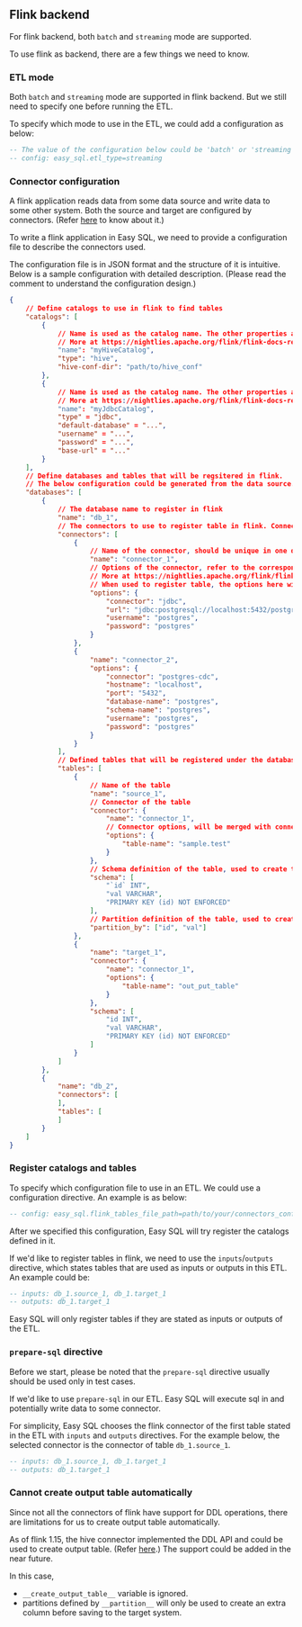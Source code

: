 ## Flink backend

For flink backend, both `batch` and `streaming` mode are supported.

To use flink as backend, there are a few things we need to know.

### ETL mode

Both `batch` and `streaming` mode are supported in flink backend. But we still need to specify one before running the ETL.

To specify which mode to use in the ETL, we could add a configuration as below:

``` SQL
-- The value of the configuration below could be 'batch' or 'streaming'.
-- config: easy_sql.etl_type=streaming
```

### Connector configuration

A flink application reads data from some data source and write data to some other system. Both the source and target are configured by connectors. (Refer [here](https://nightlies.apache.org/flink/flink-docs-release-1.15/docs/connectors/table/overview/) to know about it.)

To write a flink application in Easy SQL, we need to provide a configuration file to describe the connectors used.

The configuration file is in JSON format and the structure of it is intuitive. Below is a sample configuration with detailed description. (Please read the comment to understand the configuration design.)

```json
{
    // Define catalogs to use in flink to find tables
    "catalogs": [
        {
            // Name is used as the catalog name. The other properties are used to create the catalog.
            // More at https://nightlies.apache.org/flink/flink-docs-release-1.15/docs/connectors/table/hive/hive_catalog/
            "name": "myHiveCatalog",
            "type": "hive",
            "hive-conf-dir": "path/to/hive_conf"
        },
        {
            // Name is used as the catalog name. The other properties are used to create the catalog.
            // More at https://nightlies.apache.org/flink/flink-docs-release-1.15/docs/connectors/table/jdbc/#usage-of-jdbc-catalog
            "name": "myJdbcCatalog",
            "type" = "jdbc",
            "default-database" = "...",
            "username" = "...",
            "password" = "...",
            "base-url" = "..."
        }
    ],
    // Define databases and tables that will be regsitered in flink.
    // The below configuration could be generated from the data source.
    "databases": [
        {
            // The database name to register in flink
            "name": "db_1",
            // The connectors to use to register table in flink. Connectors could be reused across tables.
            "connectors": [
                {
                    // Name of the connector, should be unique in one database
                    "name": "connector_1",
                    // Options of the connector, refer to the corresponding connector for more information.
                    // More at https://nightlies.apache.org/flink/flink-docs-release-1.15/docs/connectors/table/overview/.
                    // When used to register table, the options here will be updated by options defined in table section.
                    "options": {
                        "connector": "jdbc",
                        "url": "jdbc:postgresql://localhost:5432/postgres",
                        "username": "postgres",
                        "password": "postgres"
                    }
                },
                {
                    "name": "connector_2",
                    "options": {
                        "connector": "postgres-cdc",
                        "hostname": "localhost",
                        "port": "5432",
                        "database-name": "postgres",
                        "schema-name": "postgres",
                        "username": "postgres",
                        "password": "postgres"
                    }
                }
            ],
            // Defined tables that will be registered under the database.
            "tables": [
                {
                    // Name of the table
                    "name": "source_1",
                    // Connector of the table
                    "connector": {
                        "name": "connector_1",
                        // Connector options, will be merged with connector options above and take precedence.
                        "options": {
                            "table-name": "sample.test"
                        }
                    },
                    // Schema definition of the table, used to create table
                    "schema": [
                        "`id` INT",
                        "val VARCHAR",
                        "PRIMARY KEY (id) NOT ENFORCED"
                    ],
                    // Partition definition of the table, used to create table
                    "partition_by": ["id", "val"]
                },
                {
                    "name": "target_1",
                    "connector": {
                        "name": "connector_1",
                        "options": {
                            "table-name": "out_put_table"
                        }
                    },
                    "schema": [
                        "id INT",
                        "val VARCHAR",
                        "PRIMARY KEY (id) NOT ENFORCED"
                    ]
                }
            ]
        },
        {
            "name": "db_2",
            "connectors": [
            ],
            "tables": [
            ]
        }
    ]
}
```

### Register catalogs and tables

To specify which configuration file to use in an ETL. We could use a configuration directive. An example is as below:

``` SQL
-- config: easy_sql.flink_tables_file_path=path/to/your/connectors_config.json
```

After we specified this configuration, Easy SQL will try register the catalogs defined in it.

If we'd like to register tables in flink, we need to use the `inputs`/`outputs` directive, which states tables that are used as inputs or outputs in this ETL. An example could be:

``` SQL
-- inputs: db_1.source_1, db_1.target_1
-- outputs: db_1.target_1
```

Easy SQL will only register tables if they are stated as inputs or outputs of the ETL.

### `prepare-sql` directive

Before we start, please be noted that the `prepare-sql` directive usually should be used only in test cases.

If we'd like to use `prepare-sql` in our ETL. Easy SQL will execute sql in and potentially write data to some connector.

For simplicity, Easy SQL chooses the flink connector of the first table stated in the ETL with `inputs` and `outputs` directives. For the example below, the selected connector is the connector of table `db_1.source_1`.

``` SQL
-- inputs: db_1.source_1, db_1.target_1
-- outputs: db_1.target_1
```

### **Cannot** create output table automatically

Since not all the connectors of flink have support for DDL operations, there are limitations for us to create output table automatically.

As of flink 1.15, the hive connector implemented the DDL API and could be used to create output table. (Refer [here](https://nightlies.apache.org/flink/flink-docs-release-1.15/docs/connectors/table/hive/hive_read_write/#writing).) The support could be added in the near future.

In this case,

- `__create_output_table__` variable is ignored.
- partitions defined by `__partition__` will only be used to create an extra column before saving to the target system.

